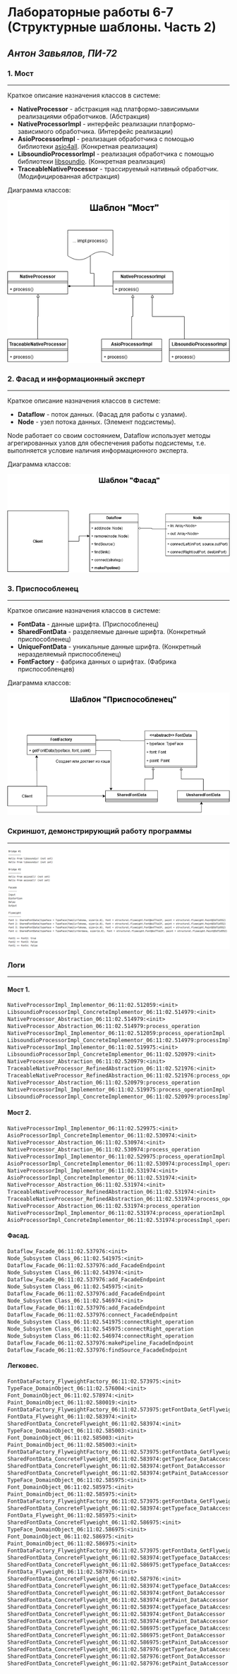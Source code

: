 Лабораторные работы 6-7 (Структурные шаблоны. Часть 2)
=====================
_Антон Завьялов, ПИ-72_
-----------------------

### 1. Мост
--------------------
Краткое описание назначения классов в системе:
* __NativeProcessor__ - абстракция над платформо-зависимыми реализациями обработчиков. (Абстракция)
* __NativeProcessorImpl__ - интерфейс реализации платформо-зависимого обработчика. (Интерфейс реализации)
* __AsioProcessorImpl__ - реализация обработчика с помощью библиотеки [asio4all](http://www.asio4all.org/). (Конкретная реализация)
* __LibsoundioProcessorImpl__ - реализация обработчика с помощью библиотеки [libsoundio](https://github.com/andrewrk/libsoundio). (Конкретная реализация)
* __TraceableNativeProcessor__ - трассируемый нативный обработчик. (Модифицированная абстракция)

Диаграмма классов:

![State](https://raw.githubusercontent.com/andiogenes/patterns/media/structural-2/bridge.png)

### 2. Фасад и информационный эксперт
--------------------
Краткое описание назначения классов в системе:
* __Dataflow__ - поток данных. (Фасад для работы с узлами).
* __Node__ - узел потока данных. (Элемент подсистемы).

Node работает со своим состоянием, Dataflow использует методы агрегированных узлов для обеспечения работы подсистемы, т.е. выполняется условие наличия информационного эксперта.

Диаграмма классов:

![Memento](https://raw.githubusercontent.com/andiogenes/patterns/media/structural-2/facade.png)

### 3. Приспособленец
----------------------
Краткое описание назначения классов в системе:
* __FontData__ - данные шрифта. (Приспособленец)
* __SharedFontData__ - разделяемые данные шрифта. (Конкретный приспособленец)
* __UniqueFontData__ - уникальные данные шрифта. (Конкретный неразделяемый приспособленец)
* __FontFactory__ - фабрика данных о шрифтах. (Фабрика приспособленцев)

Диаграмма классов:

![Observer](https://raw.githubusercontent.com/andiogenes/patterns/media/structural-2/flyweight.png)


### __Скриншот, демонстрирующий работу программы__
--------------------------------------------------
![Screenshot](https://raw.githubusercontent.com/andiogenes/patterns/media/structural-2/screen.png)

### __Логи__
------------
#### Мост 1.
```
NativeProcessorImpl_Implementor_06:11:02.512059:<init>
LibsoundioProcessorImpl_ConcreteImplementor_06:11:02.514979:<init>
NativeProcessor_Abstraction_06:11:02.514979:<init>
NativeProcessor_Abstraction_06:11:02.514979:process_operation
NativeProcessorImpl_Implementor_06:11:02.512059:process_operationImpl
LibsoundioProcessorImpl_ConcreteImplementor_06:11:02.514979:processImpl_operationImpl
NativeProcessorImpl_Implementor_06:11:02.519975:<init>
LibsoundioProcessorImpl_ConcreteImplementor_06:11:02.520979:<init>
NativeProcessor_Abstraction_06:11:02.520979:<init>
TraceableNativeProcessor_RefinedAbstraction_06:11:02.521976:<init>
TraceableNativeProcessor_RefinedAbstraction_06:11:02.521976:process_operation
NativeProcessor_Abstraction_06:11:02.520979:process_operation
NativeProcessorImpl_Implementor_06:11:02.519975:process_operationImpl
LibsoundioProcessorImpl_ConcreteImplementor_06:11:02.520979:processImpl_operationImpl
```

#### Мост 2.
```
NativeProcessorImpl_Implementor_06:11:02.529975:<init>
AsioProcessorImpl_ConcreteImplementor_06:11:02.530974:<init>
NativeProcessor_Abstraction_06:11:02.530974:<init>
NativeProcessor_Abstraction_06:11:02.530974:process_operation
NativeProcessorImpl_Implementor_06:11:02.529975:process_operationImpl
AsioProcessorImpl_ConcreteImplementor_06:11:02.530974:processImpl_operationImpl
NativeProcessorImpl_Implementor_06:11:02.531974:<init>
AsioProcessorImpl_ConcreteImplementor_06:11:02.531974:<init>
NativeProcessor_Abstraction_06:11:02.531974:<init>
TraceableNativeProcessor_RefinedAbstraction_06:11:02.531974:<init>
TraceableNativeProcessor_RefinedAbstraction_06:11:02.531974:process_operation
NativeProcessor_Abstraction_06:11:02.531974:process_operation
NativeProcessorImpl_Implementor_06:11:02.531974:process_operationImpl
AsioProcessorImpl_ConcreteImplementor_06:11:02.531974:processImpl_operationImpl
```

#### Фасад.
```
Dataflow_Facade_06:11:02.537976:<init>
Node_Subsystem Class_06:11:02.541975:<init>
Dataflow_Facade_06:11:02.537976:add_FacadeEndpoint
Node_Subsystem Class_06:11:02.543974:<init>
Dataflow_Facade_06:11:02.537976:add_FacadeEndpoint
Node_Subsystem Class_06:11:02.545975:<init>
Dataflow_Facade_06:11:02.537976:add_FacadeEndpoint
Node_Subsystem Class_06:11:02.546974:<init>
Dataflow_Facade_06:11:02.537976:add_FacadeEndpoint
Dataflow_Facade_06:11:02.537976:connect_FacadeEndpoint
Node_Subsystem Class_06:11:02.541975:connectRight_operation
Node_Subsystem Class_06:11:02.545975:connectRight_operation
Node_Subsystem Class_06:11:02.546974:connectRight_operation
Dataflow_Facade_06:11:02.537976:makePipeline_FacadeEndpoint
Dataflow_Facade_06:11:02.537976:findSource_FacadeEndpoint
```

#### Легковес.
```
FontDataFactory_FlyweightFactory_06:11:02.573975:<init>
TypeFace_DomainObject_06:11:02.576004:<init>
Font_DomainObject_06:11:02.578974:<init>
Paint_DomainObject_06:11:02.580019:<init>
FontDataFactory_FlyweightFactory_06:11:02.573975:getFontData_GetFlyweight
FontData_Flyweight_06:11:02.583974:<init>
SharedFontData_ConcreteFlyweight_06:11:02.583974:<init>
TypeFace_DomainObject_06:11:02.585003:<init>
Font_DomainObject_06:11:02.585003:<init>
Paint_DomainObject_06:11:02.585003:<init>
FontDataFactory_FlyweightFactory_06:11:02.573975:getFontData_GetFlyweight
SharedFontData_ConcreteFlyweight_06:11:02.583974:getTypeface_DataAccessor
SharedFontData_ConcreteFlyweight_06:11:02.583974:getFont_DataAccessor
SharedFontData_ConcreteFlyweight_06:11:02.583974:getPaint_DataAccessor
TypeFace_DomainObject_06:11:02.585975:<init>
Font_DomainObject_06:11:02.585975:<init>
Paint_DomainObject_06:11:02.585975:<init>
FontDataFactory_FlyweightFactory_06:11:02.573975:getFontData_GetFlyweight
SharedFontData_ConcreteFlyweight_06:11:02.583974:getTypeface_DataAccessor
FontData_Flyweight_06:11:02.585975:<init>
SharedFontData_ConcreteFlyweight_06:11:02.586975:<init>
TypeFace_DomainObject_06:11:02.586975:<init>
Font_DomainObject_06:11:02.586975:<init>
Paint_DomainObject_06:11:02.586975:<init>
FontDataFactory_FlyweightFactory_06:11:02.573975:getFontData_GetFlyweight
SharedFontData_ConcreteFlyweight_06:11:02.583974:getTypeface_DataAccessor
SharedFontData_ConcreteFlyweight_06:11:02.586975:getTypeface_DataAccessor
FontData_Flyweight_06:11:02.587976:<init>
SharedFontData_ConcreteFlyweight_06:11:02.587976:<init>
SharedFontData_ConcreteFlyweight_06:11:02.583974:getTypeface_DataAccessor
SharedFontData_ConcreteFlyweight_06:11:02.583974:getFont_DataAccessor
SharedFontData_ConcreteFlyweight_06:11:02.583974:getPaint_DataAccessor
SharedFontData_ConcreteFlyweight_06:11:02.583974:getTypeface_DataAccessor
SharedFontData_ConcreteFlyweight_06:11:02.583974:getFont_DataAccessor
SharedFontData_ConcreteFlyweight_06:11:02.583974:getPaint_DataAccessor
SharedFontData_ConcreteFlyweight_06:11:02.586975:getTypeface_DataAccessor
SharedFontData_ConcreteFlyweight_06:11:02.586975:getFont_DataAccessor
SharedFontData_ConcreteFlyweight_06:11:02.586975:getPaint_DataAccessor
SharedFontData_ConcreteFlyweight_06:11:02.587976:getTypeface_DataAccessor
SharedFontData_ConcreteFlyweight_06:11:02.587976:getFont_DataAccessor
SharedFontData_ConcreteFlyweight_06:11:02.587976:getPaint_DataAccessor
```